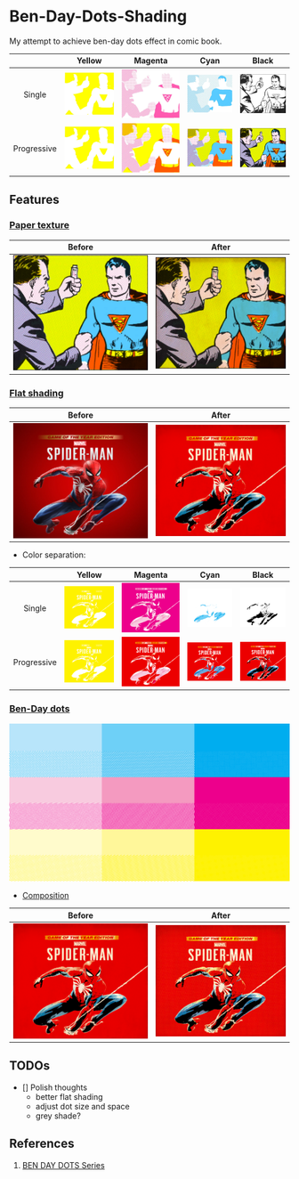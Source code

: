 # Ben-Day-Dots-Shading
My attempt to achieve ben-day dots effect in comic book.

|  | Yellow | Magenta | Cyan | Black |
| :---: | :---: | :---: | :---: | :---: |
| Single | ![yellow single pass](images/super-man/yellow.png) | ![magenta single pass](images/super-man/magenta.png) | ![cyan single pass](images/super-man/cyan.png) | ![black single pass](images/super-man/black.png) |
| Progressive | ![yellow single pass](images/super-man/yellow.png) | ![magenta single pass](images/super-man/magenta-p.png) | ![cyan single pass](images/super-man/cyan-p.png) | ![black single pass](images/super-man/black-p.png) |

## Features
### [Paper texture](shaders/paper.glsl)

| Before | After |
| :---: | :---: |
| ![Before](images/super-man/black-p.png) | ![After](images/super-man/blend-paper.png) |


### [Flat shading](shaders/separate.glsl)

| Before | After |
| :---: | :---: |
| ![Before](images/spider-man/spider-man.png) | ![After](images/spider-man/spider-man-paper.png) |

-  Color separation:

| | Yellow | Magenta | Cyan | Black |
| :---: | :---: | :---: | :---: | :---: |
| Single | ![yellow single pass](images/spider-man/yellow.png) | ![magenta single pass](images/spider-man/magenta.png) | ![cyan single pass](images/spider-man/cyan.png) | ![black single pass](images/spider-man/black.png) |
| Progressive | ![yellow single pass](images/spider-man/yellow.png) | ![magenta single pass](images/spider-man/magenta-p.png) | ![cyan single pass](images/spider-man/cyan-p.png) | ![black single pass](images/spider-man/black-p.png) |

### [Ben-Day dots](shaders/screen.glsl)

![color board](images/screens/color_board.png)

- [Composition](shaders/composite.glsl)

| Before | After |
| :---: | :---: |
| ![Before](images/spider-man/spider-man-paper.png)  | ![After](images/spider-man/spider-man-dots.png)|

## TODOs
- [] Polish thoughts
  - better flat shading
  - adjust dot size and space
  - grey shade?

## References
1. [BEN DAY DOTS Series](https://legionofandy.com/2013/06/03/roy-lichtenstein-the-man-who-didnt-paint-benday-dots/)